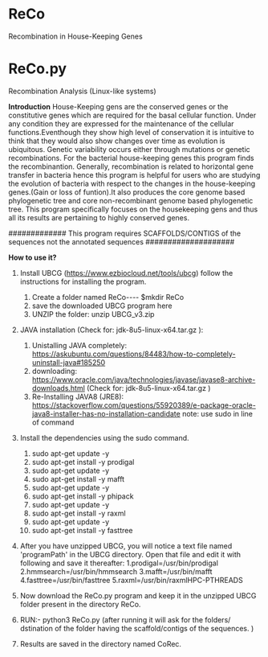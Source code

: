 # ReCo
Recombination in House-Keeping Genes
# ReCo.py
Recombination Analysis (Linux-like systems)

**Introduction**
House-Keeping gens are the conserved genes or the constitutive genes which are required for the basal cellular function.
Under any condition they are expressed for the maintenance of the cellular functions.Eventhough they show high level of 
conservation it is intuitive to think that they would also show changes over time as evolution is ubiquitous. Genetic 
variability occurs either through mutations or genetic recombinations. For the bacterial house-keeping genes this program 
finds the recombinantion. 
Generally, recombination is related to horizontal gene transfer in bacteria hence this program is helpful for users who 
are studying the evolution of bacteria with respect to the changes in the house-keeping genes.(Gain or loss of funtion).It 
also produces the core genome based phylogenetic tree and core non-recombinant genome based phylogenetic tree.
This program specifically focuses on the housekeeping gens and thus all its results are pertaining to highly conserved genes.

############# This program requires SCAFFOLDS/CONTIGS of the sequences not the annotated sequences  ####################

**How to use it?**
1. Install UBCG (https://www.ezbiocloud.net/tools/ubcg) follow the instructions for installing the program. 
    1. Create a folder named ReCo---- $mkdir ReCo
    2. save the downloaded UBCG program here
    3. UNZIP the folder: unzip UBCG_v3.zip
2. JAVA installation (Check for: jdk-8u5-linux-x64.tar.gz ):
    1. Unistalling JAVA completely: https://askubuntu.com/questions/84483/how-to-completely-uninstall-java#185250
    2. downloading: https://www.oracle.com/java/technologies/javase/javase8-archive-downloads.html (Check for: jdk-8u5-linux-x64.tar.gz )
    3. Re-Installing JAVA8 (JRE8): https://stackoverflow.com/questions/55920389/e-package-oracle-java8-installer-has-no-installation-candidate 
        note: use sudo in line of command
3. Install the dependencies using the sudo command. 
    1. sudo apt-get update -y
    2. sudo apt-get install -y prodigal
    3. sudo apt-get update -y
    4. sudo apt-get install -y mafft
    5. sudo apt-get update -y
    6. sudo apt-get install -y phipack
    7. sudo apt-get update -y
    8. sudo apt-get install -y raxml
    9. sudo apt-get update -y
    10. sudo apt-get install -y fasttree
4. After you have unzipped UBCG, you will notice a text file named 'programPath' in the UBCG directory. Open that file and edit it with following and save it thereafter:
    1.prodigal=/usr/bin/prodigal
    2.hmmsearch=/usr/bin/hmmsearch
    3.mafft=/usr/bin/mafft
    4.fasttree=/usr/bin/fasttree
    5.raxml=/usr/bin/raxmlHPC-PTHREADS
  
5. Now download the ReCo.py program and keep it in the unzipped UBCG folder present in the directory ReCo. 
6. RUN:- python3 ReCo.py (after running it will ask for the folders/ dstination of the folder having the scaffold/contigs of the sequences. ) 
7. Results are saved in the directory named CoRec.
